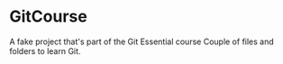 # GitCourse
A fake project that's part of the Git Essential course 
Couple of files and folders to learn Git.
